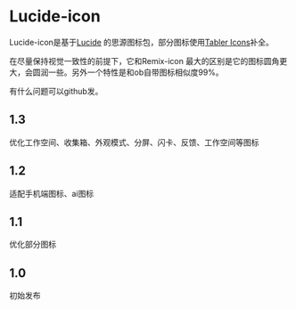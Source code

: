 # Lucide-icon

Lucide-icon是基于[Lucide](https://lucide.dev/) 的思源图标包，部分图标使用[Tabler Icons](https://tabler-icons.io/)补全。

在尽量保持视觉一致性的前提下，它和Remix-icon 最大的区别是它的图标圆角更大，会圆润一些。另外一个特性是和ob自带图标相似度99%。

有什么问题可以github发。
## 1.3
优化工作空间、收集箱、外观模式、分屏、闪卡、反馈、工作空间等图标
## 1.2
适配手机端图标、ai图标
## 1.1
优化部分图标
## 1.0
初始发布

